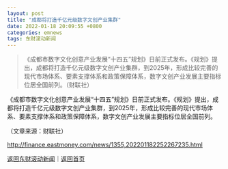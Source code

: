```yaml
---
layout: post
title: "成都将打造千亿元级数字文创产业集群"
date: 2022-01-18 20:09:55 +0800
categories: emnews
tags: 东财滚动新闻
---
```

> 《成都市数字文化创意产业发展“十四五”规划》日前正式发布。《规划》提出，成都将打造千亿元级数字文创产业集群，到2025年，形成比较完善的现代市场体系、要素支撑体系和政策保障体系，数字文创产业发展主要指标位居全国前列。（财联社）

<p>《成都市数字文化创意产业发展“十四五”规划》日前正式发布。《规划》提出，成都将打造千亿元级数字文创产业集群，到2025年，形成比较完善的现代市场体系、要素支撑体系和政策保障体系，数字文创产业发展主要指标位居全国前列。</p><p class="em_media">（文章来源：财联社）</p>

<http://finance.eastmoney.com/news/1355,202201182252267235.html>

[返回东财滚动新闻](//finews.withounder.com/emnews/)｜[返回首页](//finews.withounder.com/)